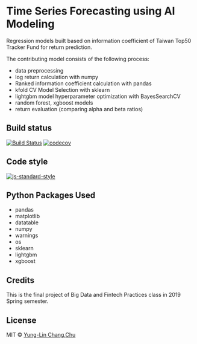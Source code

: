 # Time Series Forecasting using AI Modeling 
Regression models built based on information coefficient of Taiwan Top50 Tracker Fund for return prediction.

The contributing model consists of the following process:
 - data preprocessing
 - log return calculation with numpy
 - Ranked information coefficient calculation with pandas
 - kfold CV Model Selection with sklearn
 - lightgbm model hyperparameter optimization with BayesSearchCV
 - random forest, xgboost models
 - return evaluation (comparing alpha and beta ratios)

## Build status
[![Build Status](https://travis-ci.org/joemccann/dillinger.svg?branch=master)](https://travis-ci.org/joemccann/dillinger) [![codecov](https://codecov.io/gh/yunglinchang/timeseries_forecasting/branch/master/graph/badge.svg)](https://codecov.io/gh/yunglinchang/timeseries_forecasting)
## Code style
[![js-standard-style](https://img.shields.io/badge/code%20style-standard-brightgreen.svg?style=flat)](https://github.com/feross/standard)

## Python Packages Used
 - pandas
 - matplotlib
 - datatable
 - numpy
 - warnings
 - os
 - sklearn
 - lightgbm
 - xgboost

## Credits
This is the final project of Big Data and Fintech Practices class in 2019 Spring semester.

## License
MIT © [Yung-Lin Chang](),[Chu]()